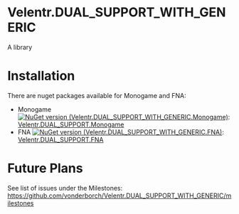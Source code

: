 # Velentr.DUAL_SUPPORT_WITH_GENERIC
A library

# Installation
There are nuget packages available for Monogame and FNA:
- Monogame [![NuGet version (Velentr.DUAL_SUPPORT_WITH_GENERIC.Monogame)](https://img.shields.io/nuget/v/Velentr.DUAL_SUPPORT_WITH_GENERIC.Monogame.svg?style=flat-square)](https://www.nuget.org/packages/Velentr.DUAL_SUPPORT_WITH_GENERIC.Monogame/): [Velentr.DUAL_SUPPORT.Monogame](https://www.nuget.org/packages/Velentr.DUAL_SUPPORT_WITH_GENERIC.Monogame/)
- FNA [![NuGet version (Velentr.DUAL_SUPPORT_WITH_GENERIC.FNA)](https://img.shields.io/nuget/v/Velentr.DUAL_SUPPORT_WITH_GENERIC.FNA.svg?style=flat-square)](https://www.nuget.org/packages/Velentr.DUAL_SUPPORT_WITH_GENERIC.FNA/): [Velentr.DUAL_SUPPORT.FNA](https://www.nuget.org/packages/Velentr.DUAL_SUPPORT_WITH_GENERIC.FNA/)

# Future Plans
See list of issues under the Milestones: https://github.com/vonderborch/Velentr.DUAL_SUPPORT_WITH_GENERIC/milestones
